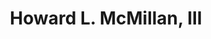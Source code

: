 ---
title: Howard L. McMillan, III
position: 25
from: Wells Fargo Advisors
link: "https://home.wellsfargoadvisors.com/howard.mcmillan"
section: "board"
---
